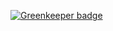 

[![Greenkeeper badge](https://badges.greenkeeper.io/mikeal/blur-modal.svg)](https://greenkeeper.io/)